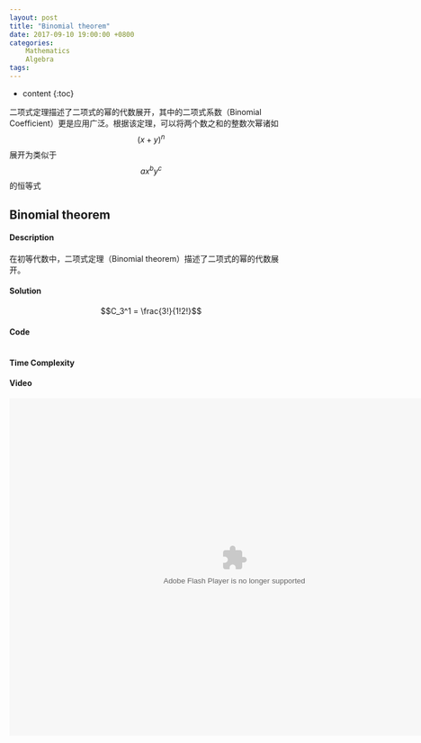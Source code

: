 ```yaml
---
layout: post
title: "Binomial theorem"
date: 2017-09-10 19:00:00 +0800 
categories: 
    Mathematics 
    Algebra
tags: 
---
```

* content
{:toc}

二项式定理描述了二项式的幂的代数展开，其中的二项式系数（Binomial Coefficient）更是应用广泛。根据该定理，可以将两个数之和的整数次幂诸如$$(x + y) ^ n$$ 展开为类似于$$ax^by^c$$的恒等式

<!-- more -->

## Binomial theorem

#### Description

在初等代数中，二项式定理（Binomial theorem）描述了二项式的幂的代数展开。

#### Solution


$$C_3^1 = \frac{3!}{1!2!}$$


#### Code
```cpp
```

#### Time Complexity


#### Video

<embed src='http://player.youku.com/player.php/sid/XMjkwMzEwNTAwNA==/v.swf' allowFullScreen='true' quality='high' width='800' height='600' align='middle' allowScriptAccess='always' type='application/x-shockwave-flash'>
